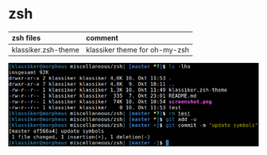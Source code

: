 # zsh

| zsh files           | comment                       |
| :------------------ | :---------------------------- |
| klassiker.zsh-theme | klassiker theme for oh-my-zsh | 

![](screenshot.png)
